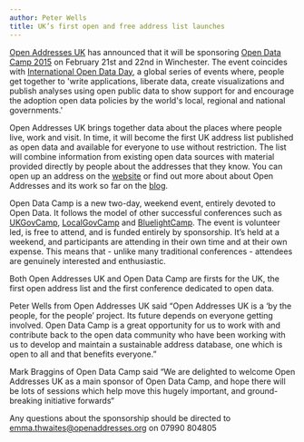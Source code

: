 ```yaml
---
author: Peter Wells
title: UK’s first open and free address list launches
---
```


[Open Addresses UK](https://openaddressesuk.org) has announced that it will be sponsoring [Open Data Camp 2015](http://odcamp.org.uk/) on February 21st and 22nd in Winchester. The event coincides with [International Open Data Day](http://opendataday.org/), a global series of events where, people get together to 'write applications, liberate data, create visualizations and publish analyses using open public data to show support for and encourage the adoption open data policies by the world's local, regional and national governments.'

Open Addresses UK brings together data about the places where people live, work and visit. In time, it will become the first UK address list published as open data and available for everyone to use without restriction. The list will combine information from existing open data sources with material provided directly by people about the addresses that they know. You can open up an address on the [website](https://openaddressesuk.org/) or find out more about about Open Addresses and its work so far on the [blog](https://alpha.openaddressesuk.org/about/blog).

Open Data Camp is a new two-day, weekend event, entirely devoted to Open Data. It follows the model of other successful conferences such as [UKGovCamp](http://www.ukgovcamp.com/), [LocalGovCamp](http://localgovdigital.info/localgovcamp/) and [BluelightCamp](http://bluelightcamp.org.uk/). The event is volunteer led, is free to attend, and is funded entirely by sponsorship. It’s held at a weekend, and participants are attending in their own time and at their own expense. This means that - unlike many traditional conferences - attendees are genuinely interested and enthusiastic.

Both Open Addresses UK and Open Data Camp are firsts for the UK, the first  open address list and the first conference dedicated to open data.

Peter Wells from Open Addresses UK said “Open Addresses UK is a ‘by the people, for the people’ project. Its future depends on everyone getting involved. Open Data Camp is a great opportunity for us to work with and contribute back to the open data community who have been working with us to develop and maintain a sustainable address database, one which is open to all and that benefits everyone.” 

Mark Braggins of Open Data Camp said “We are delighted to welcome Open Addresses UK as a main sponsor of Open Data Camp, and hope there will be lots of sessions which help move this hugely important, and ground-breaking initiative forwards“

Any questions about the sponsorship should be directed to [emma.thwaites@openaddresses.org](mailto:emma.thwaites@openaddresses.org) on 07990 804805
